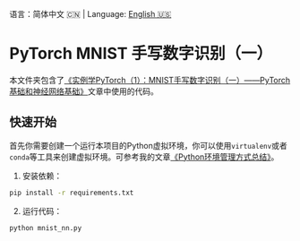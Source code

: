 语言：简体中文 🇨🇳 | Language: [English 🇺🇸](README.en.md)

# PyTorch MNIST 手写数字识别（一）

本文件夹包含了[《实例学PyTorch（1）：MNIST手写数字识别（一）——PyTorch基础和神经网络基础》](https://jinli.io/p/%E5%AE%9E%E4%BE%8B%E5%AD%A6pytorch1mnist%E6%89%8B%E5%86%99%E6%95%B0%E5%AD%97%E8%AF%86%E5%88%AB%E4%B8%80pytorch%E5%9F%BA%E7%A1%80%E5%92%8C%E7%A5%9E%E7%BB%8F%E7%BD%91%E7%BB%9C%E5%9F%BA%E7%A1%80/)文章中使用的代码。

## 快速开始

首先你需要创建一个运行本项目的Python虚拟环境，你可以使用`virtualenv`或者`conda`等工具来创建虚拟环境。可参考我的文章[《Python环境管理方式总结》](https://jinli.io/p/python%E7%8E%AF%E5%A2%83%E7%AE%A1%E7%90%86%E6%96%B9%E5%BC%8F%E6%80%BB%E7%BB%93/)。

1. 安装依赖：

```bash
pip install -r requirements.txt
```

2. 运行代码：

```bash
python mnist_nn.py
```